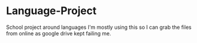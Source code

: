 # Language-Project
School project around languages
I'm mostly using this so I can grab the files from online as google drive kept failing me.
